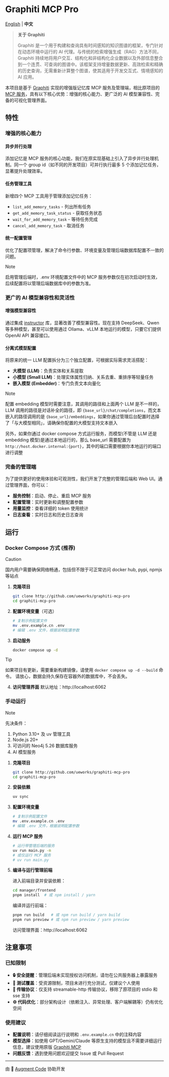 # Graphiti MCP Pro

[English](README.md) | **中文**

> **关于 Graphiti**
>
> Graphiti 是一个用于构建和查询具有时间感知的知识图谱的框架，专门针对在动态环境中运行的 AI 代理。与传统的检索增强生成（RAG）方法不同，Graphiti 持续地将用户交互、结构化和非结构化企业数据以及外部信息整合到一个连贯、可查询的图谱中。该框架支持增量数据更新、高效检索和精确的历史查询，无需重新计算整个图谱，使其适用于开发交互式、情境感知的 AI 应用。

本项目是基于 [Graphiti](https://github.com/getzep/graphiti) 实现的增强版记忆库 MCP 服务及管理端，相比原项目的 [MCP 服务](https://github.com/getzep/graphiti/tree/main/mcp_server)，具有以下核心优势：增强的核心能力、更广泛的 AI 模型兼容性、完备的可视化管理界面。

## 特性

### 增强的核心能力

#### 异步并行处理

添加记忆是 MCP 服务的核心功能，我们在原实现基础上引入了异步并行处理机制。同一个 group id（如不同的开发项目）可并行执行最多 5 个添加记忆任务，显著提升处理效率。

#### 任务管理工具

新增四个 MCP 工具用于管理添加记忆任务：

- `list_add_memory_tasks` - 列出所有任务
- `get_add_memory_task_status` - 获取任务状态
- `wait_for_add_memory_task` - 等待任务完成
- `cancel_add_memory_task` - 取消任务

#### 统一配置管理

优化了配置项管理，解决了命令行参数、环境变量及管理后端数据库配置不一致的问题。

> [!NOTE]
> 启用管理后端时，.env 环境配置文件中的 MCP 服务参数仅在初次启动时生效，后续配置将以管理后端数据库中的参数为准。

### 更广的 AI 模型兼容性和灵活性

#### 增强模型兼容性

通过集成 [instructor](https://github.com/567-labs/instructor) 库，显著改善了模型兼容性。现在支持 DeepSeek、Qwen 等多种模型，甚至可以使用通过 Ollama、vLLM 本地运行的模型，只要它们提供 OpenAI API 兼容接口。

#### 分离式模型配置

将原来的统一 LLM 配置拆分为三个独立配置，可根据实际需求灵活搭配：

- **大模型 (LLM)**：负责实体和关系提取
- **小模型 (Small LLM)**：处理实体属性归纳、关系去重、重排序等轻量任务
- **嵌入模型 (Embedder)**：专门负责文本向量化

> [!NOTE]
> 配置 embedding 模型时需要注意，其调用的路径和上面两个 LLM 是不一样的，LLM 调用的路径是对话补全的路径，即 `{base_url}/chat/completions`，而文本嵌入的路径调用的是 `{base_url}/embeddings`，如果你通过管理后台配置时选择了「与大模型相同」，请确保你配置的大模型支持文本嵌入
>
> 另外，如果你通过 docker compose 方式运行服务，而模型(不管是 LLM 还是 embedding 模型)是通过本地运行的，那么 base_url 需要配置为 `http://host.docker.internal:{port}`，其中的端口需要根据你本地运行的端口进行调整

### 完备的管理端

为了提供更好的使用体验和可观测性，我们开发了完整的管理后端和 Web UI。通过管理界面，你可以：

- **服务控制**：启动、停止、重启 MCP 服务
- **配置管理**：实时更新和调整配置参数
- **用量监控**：查看详细的 token 使用统计
- **日志查看**：实时日志和历史日志查询

## 运行

### Docker Compose 方式 (推荐)

> [!CAUTION]
> 国内用户需要确保网络畅通，包括但不限于可正常访问 docker hub, pypi, npmjs 等站点

1. **克隆项目**

   ```bash
   git clone http://github.com/ueworks/graphiti-mcp-pro
   cd graphiti-mcp-pro
   ```

2. **配置环境变量**（可选）

   ```bash
   # 复制示例配置文件
   mv .env.example.cn .env
   # 编辑 .env 文件，根据说明配置参数
   ```

3. **启动服务**

   ```bash
   docker compose up -d
   ```

> [!TIP]
> 如果项目有更新，需要重新构建镜像，请使用 `docker compose up -d --build` 命令。
> 请放心，数据会持久保存在容器外的数据库中，不会丢失。

4. **访问管理界面**
   默认地址：http://localhost:6062

### 手动运行

> [!NOTE]
> 先决条件：
>
> 1. Python 3.10+ 及 uv 管理工具
> 2. Node.js 20+
> 3. 可访问的 Neo4j 5.26 数据库服务
> 4. AI 模型服务

1. **克隆项目**

   ```bash
   git clone http://github.com/ueworks/graphiti-mcp-pro
   cd graphiti-mcp-pro
   ```

2. **安装依赖**

   ```bash
   uv sync
   ```

3. **配置环境变量**

   ```bash
   # 复制示例配置文件
   mv .env.example.cn .env
   # 编辑 .env 文件，根据说明配置参数
   ```

4. **运行 MCP 服务**

   ```bash
   # 运行带管理后端的服务
   uv run main.py -m
   # 或仅运行 MCP 服务
   # uv run main.py
   ```

5. **编译与运行管理前端**

   进入前端目录并安装依赖：

   ```bash
   cd manager/frontend
   pnpm install  # 或 npm install / yarn
   ```

   编译并运行前端：

   ```bash
   pnpm run build   # 或 npm run build / yarn build
   pnpm run preview # 或 npm run preview / yarn preview
   ```

   访问管理界面：http://localhost:6062

## 注意事项

### 已知限制

- **🔒 安全提醒**：管理后端未实现授权访问机制，请勿在公共服务器上暴露服务
- **🧪 测试覆盖**：受资源限制，项目未进行充分测试，仅建议个人使用
- **📡 传输协议**：仅支持 streamable-http 传输协议，移除了原项目的 stdio 和 sse 支持
- **⚙️ 代码优化**：部分架构设计（依赖注入、异常处理、客户端解耦等）仍有优化空间

### 使用建议

- **配置说明**：请仔细阅读运行说明和 `.env.example.cn` 中的注释内容
- **模型选择**：如使用 GPT/Gemini/Claude 等原生支持的模型且不需要详细运行信息，建议使用原版 [Graphiti MCP](https://github.com/getzep/graphiti/tree/main/mcp_server)
- **问题反馈**：遇到使用问题欢迎提交 Issue 或 Pull Request

---

由 🤖 [Augment Code](https://augmentcode.com) 协助开发
